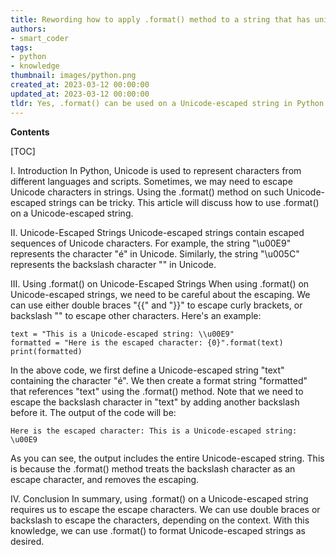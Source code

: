 ```yaml
---
title: Rewording how to apply .format() method to a string that has unicode escape sequences in python
authors:
- smart_coder
tags:
- python
- knowledge
thumbnail: images/python.png
created_at: 2023-03-12 00:00:00
updated_at: 2023-03-12 00:00:00
tldr: Yes, .format() can be used on a Unicode-escaped string in Python.
---
```


**Contents**

[TOC]

I. Introduction
In Python, Unicode is used to represent characters from different languages and scripts. Sometimes, we may need to escape Unicode characters in strings. Using the .format() method on such Unicode-escaped strings can be tricky. This article will discuss how to use .format() on a Unicode-escaped string.

II. Unicode-Escaped Strings
Unicode-escaped strings contain escaped sequences of Unicode characters. For example, the string "\u00E9" represents the character "é" in Unicode. Similarly, the string "\u005C" represents the backslash character "\" in Unicode.

III. Using .format() on Unicode-Escaped Strings
When using .format() on Unicode-escaped strings, we need to be careful about the escaping. We can use either double braces "{{" and "}}" to escape curly brackets, or backslash "\" to escape other characters. Here's an example:

```
text = "This is a Unicode-escaped string: \\u00E9"
formatted = "Here is the escaped character: {0}".format(text)
print(formatted)
```

In the above code, we first define a Unicode-escaped string "text" containing the character "é". We then create a format string "formatted" that references "text" using the .format() method. Note that we need to escape the backslash character in "text" by adding another backslash before it. The output of the code will be:

```
Here is the escaped character: This is a Unicode-escaped string: \u00E9
```

As you can see, the output includes the entire Unicode-escaped string. This is because the .format() method treats the backslash character as an escape character, and removes the escaping.

IV. Conclusion
In summary, using .format() on a Unicode-escaped string requires us to escape the escape characters. We can use double braces or backslash to escape the characters, depending on the context. With this knowledge, we can use .format() to format Unicode-escaped strings as desired.
